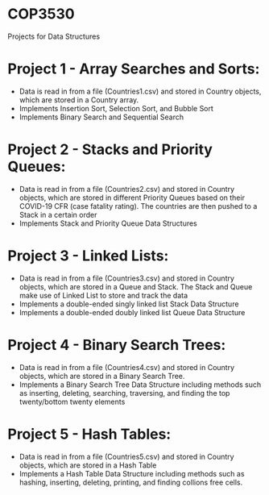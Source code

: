 # COP3530 
Projects for Data Structures

# Project 1 -  Array Searches and Sorts:
  
  - Data is read in from a file (Countries1.csv) and stored in Country objects, which are stored in a Country array.
  - Implements Insertion Sort, Selection Sort, and Bubble Sort
  - Implements Binary Search and Sequential Search


 # Project 2 - Stacks and Priority Queues: 
 
  - Data is read in from a file (Countries2.csv) and stored in Country objects, which are stored in different Priority Queues based on their COVID-19 CFR (case fatality rating). The countries are then pushed to a Stack in a certain order
  - Implements Stack and Priority Queue Data Structures


 # Project 3 - Linked Lists: 

  - Data is read in from a file (Countries3.csv) and stored in Country objects, which are stored in a Queue and Stack. The Stack and Queue make use of Linked List to store and track the data
  - Implements a double-ended singly linked list Stack Data Structure
  - Implements a double-ended doubly linked list Queue Data Structure

 # Project 4 - Binary Search Trees: 

  -  Data is read in from a file (Countries4.csv) and stored in Country objects, which are stored in a Binary Search Tree.
  -  Implements a Binary Search Tree Data Structure including methods such as inserting, deleting, searching, traversing, and finding the top twenty/bottom twenty elements

 # Project 5 - Hash Tables: 

  -  Data is read in from a file (Countries5.csv) and stored in Country objects, which are stored in a Hash Table
  -  Implements a Hash Table Data Structure including methods such as hashing, inserting, deleting, printing, and finding collions free cells.
